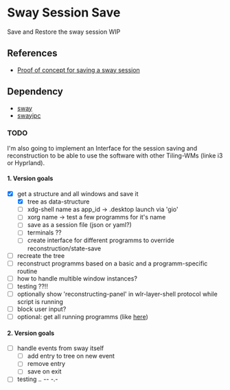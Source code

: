 # Sway Session Save
Save and Restore the sway session WIP

## References
-   [Proof of concept for saving a sway session](https://github.com/gumieri/sway-session)
## Dependency
-   [sway](https://github.com/swaywm/sway)
-   [swayipc](https://github.com/JayceFayne/swayipc-rs)

### TODO
I'm also going to implement an Interface for the session saving and reconstruction to be able to use the software with other Tiling-WMs (linke i3 or Hyprland).
#### 1. Version goals
- [x] get a structure and all windows and save it
  -  [x] tree as data-structure
   - [ ] xdg-shell name as app_id -> .desktop launch via 'gio'
   - [ ] xorg name -> test a few programms for it's name
   - [ ] save as a session file (json or yaml?)
   - [ ] terminals ??
   - [ ] create interface for different programms to override reconstruction/state-save
- [ ]   recreate the tree
   - [ ]   reconstruct programms based on a basic and a programm-specific routine
   - [ ]   how to handle multible window instances?
- [ ]   testing ??!!
- [ ]   optionally show 'reconstructing-panel' in wlr-layer-shell protocol while script is running 
   - [ ]   block user input?
- [ ]  optional: get all running programms (like [here](https://github.com/gumieri/sway[]session))

#### 2. Version goals
- [ ]   handle events from sway itself
    - [ ]   add entry to tree on new event
    - [ ]   remove entry
    - [ ]   save on exit
- [ ]   testing ._. -_- -.-
